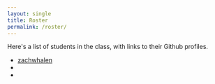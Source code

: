 ```yaml
---
layout: single
title: Roster
permalink: /roster/
---
```


Here's a list of students in the class, with links to their Github profiles.

* [zachwhalen](http://github.com/zachwhalen)
* 
* 